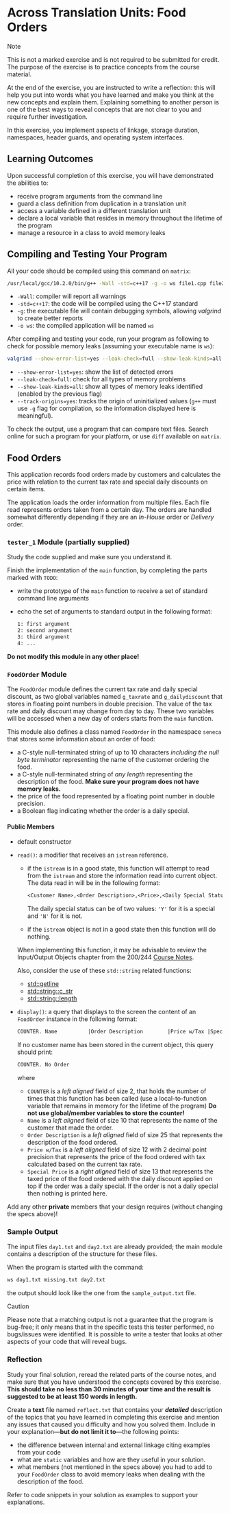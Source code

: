 ﻿# Across Translation Units: Food Orders

> [!NOTE]
> This is not a marked exercise and is not required to be submitted for credit. The purpose of the exercise is to practice concepts from the course material.
>
> At the end of the exercise, you are instructed to write a reflection: this will help you put into words what you have learned and make you think at the new concepts and explain them.  Explaining something to another person is one of the best ways to reveal concepts that are not clear to you and require further investigation.

In this exercise, you implement aspects of linkage, storage duration, namespaces, header guards, and operating system interfaces.

## Learning Outcomes

Upon successful completion of this exercise, you will have demonstrated the abilities to:

- receive program arguments from the command line
- guard a class definition from duplication in a translation unit
- access a variable defined in a different translation unit
- declare a local variable that resides in memory throughout the lifetime of the program
- manage a resource in a class to avoid memory leaks



## Compiling and Testing Your Program

All your code should be compiled using this command on `matrix`:

```bash
/usr/local/gcc/10.2.0/bin/g++ -Wall -std=c++17 -g -o ws file1.cpp file2.cpp ...
```

- `-Wall`: compiler will report all warnings
- `-std=c++17`: the code will be compiled using the C++17 standard
- `-g`: the executable file will contain debugging symbols, allowing *valgrind* to create better reports
- `-o ws`: the compiled application will be named `ws`

After compiling and testing your code, run your program as following to check for possible memory leaks (assuming your executable name is `ws`):

```bash
valgrind --show-error-list=yes --leak-check=full --show-leak-kinds=all --track-origins=yes ws
```

- `--show-error-list=yes`: show the list of detected errors
- `--leak-check=full`: check for all types of memory problems
- `--show-leak-kinds=all`: show all types of memory leaks identified (enabled by the previous flag)
- `--track-origins=yes`: tracks the origin of uninitialized values (`g++` must use `-g` flag for compilation, so the information displayed here is meaningful).

To check the output, use a program that can compare text files.  Search online for such a program for your platform, or use `diff` available on `matrix`.






## Food Orders

This application records food orders made by customers and calculates the price with relation to the current tax rate and special daily discounts on certain items.

The application loads the order information from multiple files. Each file read represents orders taken from a certain day. The orders are handled somewhat differently depending if they are an *In-House* order or *Delivery* order.

### `tester_1` Module (partially supplied)

Study the code supplied and make sure you understand it.

Finish the implementation of the `main` function, by completing the parts marked with `TODO`:

- write the prototype of the `main` function to receive a set of standard command line arguments
- echo the set of arguments to standard output in the following format:

  ```txt
  1: first argument
  2: second argument
  3: third argument
  4: ...
  ```

**Do not modify this module in any other place!**

### `FoodOrder` Module

The `FoodOrder` module defines the current tax rate and daily special discount, as two global variables named `g_taxrate` and `g_dailydiscount` that stores in floating point numbers in double precision.  The value of the tax rate and daily discount may change from day to day. These two variables will be accessed when a new day of orders starts from the `main` function.

This module also defines a class named `FoodOrder` in the namespace `seneca` that stores some information about an order of food:

- a C-style null-terminated string of up to 10 characters *including the null byte terminator* representing the name of the customer ordering the food.
- a C-style null-terminated string of *any length* representing the description of the food.  **Make sure your program does not have memory leaks.**
- the price of the food represented by a floating point number in double precision.
- a Boolean flag indicating whether the order is a daily special.


#### Public Members

- default constructor
- `read()`: a modifier that receives an `istream` reference.

  - if the `istream` is in a good state, this function will attempt to read from the `istream` and store the information read into current object. The data read in will be in the following format:

    ```txt
    <Customer Name>,<Order Description>,<Price>,<Daily Special Status>[newline]
    ```

    The daily special status can be of two values: `'Y'` for it is a special and `'N'` for it is not.
  - if the `istream` object is not in a good state then this function will do nothing.

  When implementing this function, it may be advisable to review the Input/Output Objects chapter from the 200/244 [Course Notes](http://intro2oop.sdds.ca/C-Encapsulation/input-and-output-operators).

  Also, consider the use of these `std::string` related functions:

  - [std::getline](https://en.cppreference.com/w/cpp/string/basic_string/getline)
  - [std::string::c_str](https://en.cppreference.com/w/cpp/string/basic_string/c_str)
  - [std::string::length](https://en.cppreference.com/w/cpp/string/char_traits/length)

- `display()`: a query that displays to the screen the content of an `FoodOrder` instance in the following format:

  ```txt
  COUNTER. Name          |Order Description        |Price w/Tax |Special Price
  ```

  If no customer name has been stored in the current object, this query should print:

  ```txt
  COUNTER. No Order
  ```

  where

  - `COUNTER` is a *left aligned* field of size 2, that holds the number of times that this function has been called (use a local-to-function variable that remains in memory for the lifetime of the program) **Do not use global/member variables to store the counter!**
  - `Name` is a  *left aligned* field of size 10 that represents the name of the customer that made the order.
  - `Order Description` is a *left aligned* field of size 25 that represents the description of the food ordered.
  - `Price w/Tax` is a *left aligned* field of size 12 with 2 decimal point precision that represents the price of the food ordered with tax calculated based on the current tax rate.
  - `Special Price` is a *right aligned* field of size 13 that represents the taxed price of the food ordered with the daily discount applied on top if the order was a daily special. If the order is not a daily special then nothing is printed here.

Add any other **private** members that your design requires (without changing the specs above)!


### Sample Output

The input files `day1.txt` and `day2.txt` are already provided; the main module contains a description of the structure for these files.

When the program is started with the command:

  ```bash
  ws day1.txt missing.txt day2.txt
  ```

the output should look like the one from the `sample_output.txt` file.

> [!CAUTION]
> Please note that a matching output is not a guarantee that the program is bug-free; it only means that in the specific tests this tester performed, no bugs/issues were identified. It is possible to write a tester that looks at other aspects of your code that will reveal bugs.



### Reflection

Study your final solution, reread the related parts of the course notes, and make sure that you have understood the concepts covered by this exercise. **This should take no less than 30 minutes of your time and the result is suggested to be at least 150 words in length.**

Create a **text** file named `reflect.txt` that contains your ***detailed*** description of the topics that you have learned in completing this exercise and mention any issues that caused you difficulty and how you solved them. Include in your explanation—**but do not limit it to**—the following points:

- the difference between internal and external linkage citing examples from your code
- what are `static` variables and how are they useful in your solution.
- what members (not mentioned in the specs above) you had to add to your `FoodOrder` class to avoid memory leaks when dealing with the description of the food.

Refer to code snippets in your solution as examples to support your explanations.
